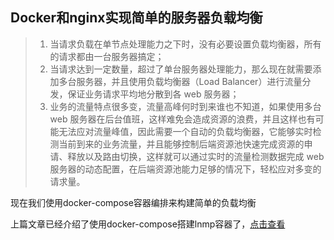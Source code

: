 ## Docker和nginx实现简单的服务器负载均衡
>1. 当请求负载在单节点处理能力之下时，没有必要设置负载均衡器，所有的请求都由一台服务器搞定；
>2. 当请求达到一定数量，超过了单台服务器处理能力，那么现在就需要添加多台服务器，并且使用负载均衡器（Load Balancer）进行流量分发，保证业务请求平均地分散到各 web 服务器；
>3. 业务的流量特点很多变，流量高峰何时到来谁也不知道，如果使用多台 web 服务器在后台值班，这样难免会造成资源的浪费，并且这样也有可能无法应对流量峰值，因此需要一个自动的负载均衡器，它能够实时检测当前到来的业务流量，并且能够控制后端资源池快速完成资源的申请、释放以及路由切换，这样就可以通过实时的流量检测数据完成 web 服务器的动态配置，在后端资源池能力足够的情况下，轻松应对多变的请求量。

现在我们使用docker-compose容器编排来构建简单的负载均衡

上篇文章已经介绍了使用docker-compose搭建lnmp容器了，[点击查看](https://www.voocel.com/dockerlnmp)